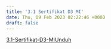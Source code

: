 ```yaml
---
title: '3.1 Sertifikat D3 MI'
date: Thu, 09 Feb 2023 02:22:46 +0000
draft: false
---
```


[3.1-Sertifikat-D3-MI](https://cloud.unda.ac.id/www/wp-content/uploads/2023/02/3.1-Sertifikat-D3-MI.pdf)[Unduh](https://cloud.unda.ac.id/www/wp-content/uploads/2023/02/3.1-Sertifikat-D3-MI.pdf)